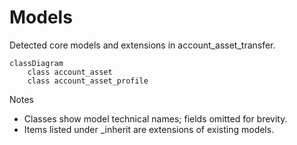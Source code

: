 # Models

Detected core models and extensions in account_asset_transfer.

```mermaid
classDiagram
    class account_asset
    class account_asset_profile
```

Notes
- Classes show model technical names; fields omitted for brevity.
- Items listed under _inherit are extensions of existing models.
